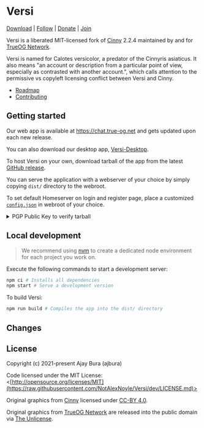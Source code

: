 # Versi
<p>
    <a href="https://github.com/NotAlexNoyle/Versi/releases">Download</a> | 
    <a href="https://mastodon.gamedev.place/@trueog">Follow</a> | 
    <a href="https://store.trueog.net">Donate</a> | 
    <a href="https://true-og.net">Join</a>
</p>

Versi is a liberated MIT-licensed fork of [Cinny](https://github.com/cinnyapp/cinny) 2.2.4 maintained by and for [TrueOG Network](https://true-og.net/).

Versi is named for Calotes versicolor, a predator of the Cinnyris asiaticus. It also means "an account or description from a particular point of view, especially as contrasted with another account.", which calls attention to the permissive vs copyleft licensing conflict between Versi and Cinny.

- [Roadmap](https://true-og.net/todo-list)
- [Contributing](https://true-og.net/TrueOG-Contributor-Guide.pdf)

## Getting started
Our web app is available at https://chat.true-og.net and gets updated upon each new release.

You can also download our desktop app, [Versi-Desktop](https://github.com/NotAlexNoyle/Versi-Desktop).

To host Versi on your own, download tarball of the app from the latest [GitHub release](https://github.com/NotAlexNoyle/Versi/releases/latest).

You can serve the application with a webserver of your choice by simply copying `dist/` directory to the webroot.

To set default Homeserver on login and register page, place a customized [`config.json`](config.json) in webroot of your choice.

<details>
<summary>PGP Public Key to verify tarball</summary>

```
TBA on first release.
```
</details>

## Local development
> We recommend using [nvm](https://github.com/nvm-sh/nvm) to create a dedicated node environment for each project you work on.

Execute the following commands to start a development server:
```sh
npm ci # Installs all dependencies
npm start # Serve a development version
```

To build Versi:
```sh
npm run build # Compiles the app into the dist/ directory
```

## Changes

## License

Copyright (c) 2021-present Ajay Bura (ajbura)

Code licensed under the MIT License: <[http://opensource.org/licenses/MIT](https://raw.githubusercontent.com/NotAlexNoyle/Versi/dev/LICENSE.md)>

Original graphics from [Cinny](https://github.com/cinnyapp/cinny) licensed under [CC-BY 4.0](https://creativecommons.org/licenses/by/4.0/).

Original graphics from [TrueOG Network](https://github.com/true-og/true-og) are released into the public domain via [The Unlicense](https://github.com/true-og/true-og/blob/main/LICENSE).
